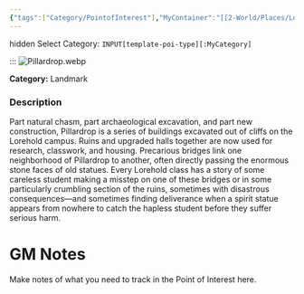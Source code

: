 ```yaml
---
{"tags":["Category/PointofInterest"],"MyContainer":"[[2-World/Places/Lorehold Campus.md|Lorehold Campus]]","MyCategory":"Landmark","obsidianUIMode":"preview","image":"Pillardrop.webp","dg-publish":true,"dg-path":"World/Points of Interest/Pillardrop.md","permalink":"/world/points-of-interest/pillardrop/","dgPassFrontmatter":true,"updated":"2025-09-29T15:24:22.000+01:00"}
---
```


hidden
Select Category: `INPUT[template-poi-type][:MyCategory]`

:::
![Pillardrop.webp](/img/user/z_Assets/Maps/Pillardrop.webp)

**Category:** Landmark

### Description
Part natural chasm, part archaeological excavation, and part new construction, Pillardrop is a series of buildings excavated out of cliffs on the Lorehold campus. Ruins and upgraded halls together are now used for research, classwork, and housing. Precarious bridges link one neighborhood of Pillardrop to another, often directly passing the enormous stone faces of old statues. Every Lorehold class has a story of some careless student making a misstep on one of these bridges or in some particularly crumbling section of the ruins, sometimes with disastrous consequences—and sometimes finding deliverance when a spirit statue appears from nowhere to catch the hapless student before they suffer serious harm.

# GM Notes

Make notes of what you need to track in the Point of Interest here. 

